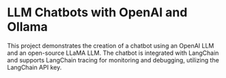 # LLM Chatbots with OpenAI and Ollama
This project demonstrates the creation of a chatbot using an OpenAI LLM and an open-source LLaMA LLM. The chatbot is integrated with LangChain and supports LangChain tracing for monitoring and debugging, utilizing the LangChain API key.
